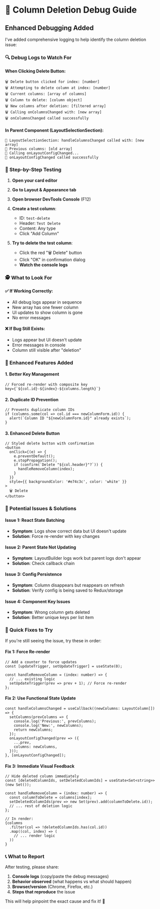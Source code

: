 # 🐛 Column Deletion Debug Guide

## Enhanced Debugging Added

I've added comprehensive logging to help identify the column deletion issue:

### **🔍 Debug Logs to Watch For**

#### **When Clicking Delete Button:**
```
🗑️ Delete button clicked for index: [number]
🗑️ Attempting to delete column at index: [number]
🗑️ Current columns: [array of columns]
🗑️ Column to delete: [column object]
🗑️ New columns after deletion: [filtered array]
🗑️ Calling onColumnsChanged with: [new array]
🗑️ onColumnsChanged called successfully
```

#### **In Parent Component (LayoutSelectionSection):**
```
📝 LayoutSelectionSection: handleColumnsChanged called with: [new array]
📝 Previous columns: [old array]
📝 Calling onLayoutConfigChanged...
📝 onLayoutConfigChanged called successfully
```

### **🧪 Step-by-Step Testing**

1. **Open your card editor**
2. **Go to Layout & Appearance tab**
3. **Open browser DevTools Console** (F12)
4. **Create a test column**:
   - ID: `test-delete`
   - Header: `Test Delete`
   - Content: Any type
   - Click "Add Column"

5. **Try to delete the test column**:
   - Click the red "🗑️ Delete" button
   - Click "OK" in confirmation dialog
   - **Watch the console logs**

### **🕵️ What to Look For**

#### **✅ If Working Correctly:**
- All debug logs appear in sequence
- New array has one fewer column
- UI updates to show column is gone
- No error messages

#### **❌ If Bug Still Exists:**
- Logs appear but UI doesn't update
- Error messages in console
- Column still visible after "deletion"

### **🔧 Enhanced Features Added**

#### **1. Better Key Management**
```tsx
// Forced re-render with composite key
key={`${col.id}-${index}-${columns.length}`}
```

#### **2. Duplicate ID Prevention**
```tsx
// Prevents duplicate column IDs
if (columns.some(col => col.id === newColumnForm.id)) {
  alert(`Column ID "${newColumnForm.id}" already exists`);
}
```

#### **3. Enhanced Delete Button**
```tsx
// Styled delete button with confirmation
<button 
  onClick={(e) => {
    e.preventDefault();
    e.stopPropagation();
    if (confirm(`Delete "${col.header}"?`)) {
      handleRemoveColumn(index);
    }
  }}
  style={{ backgroundColor: '#e74c3c', color: 'white' }}
>
  🗑️ Delete
</button>
```

### **🎯 Potential Issues & Solutions**

#### **Issue 1: React State Batching**
- **Symptom**: Logs show correct data but UI doesn't update
- **Solution**: Force re-render with key changes

#### **Issue 2: Parent State Not Updating**
- **Symptom**: LayoutBuilder logs work but parent logs don't appear
- **Solution**: Check callback chain

#### **Issue 3: Config Persistence**
- **Symptom**: Column disappears but reappears on refresh
- **Solution**: Verify config is being saved to Redux/storage

#### **Issue 4: Component Key Issues**
- **Symptom**: Wrong column gets deleted
- **Solution**: Better unique keys per list item

### **🔧 Quick Fixes to Try**

If you're still seeing the issue, try these in order:

#### **Fix 1: Force Re-render**
```tsx
// Add a counter to force updates
const [updateTrigger, setUpdateTrigger] = useState(0);

const handleRemoveColumn = (index: number) => {
  // ... existing logic
  setUpdateTrigger(prev => prev + 1); // Force re-render
};
```

#### **Fix 2: Use Functional State Update**
```tsx
const handleColumnsChanged = useCallback((newColumns: LayoutColumn[]) => {
  setColumns(prevColumns => {
    console.log('Previous:', prevColumns);
    console.log('New:', newColumns);
    return newColumns;
  });
  onLayoutConfigChanged(prev => ({
    ...prev,
    columns: newColumns,
  }));
}, [onLayoutConfigChanged]);
```

#### **Fix 3: Immediate Visual Feedback**
```tsx
// Hide deleted column immediately
const [deletedColumnIds, setDeletedColumnIds] = useState<Set<string>>(new Set());

const handleRemoveColumn = (index: number) => {
  const columnToDelete = columns[index];
  setDeletedColumnIds(prev => new Set(prev).add(columnToDelete.id));
  // ... rest of deletion logic
};

// In render:
{columns
  .filter(col => !deletedColumnIds.has(col.id))
  .map((col, index) => (
    // ... render logic
  ))
}
```

### **📞 What to Report**

After testing, please share:

1. **Console logs** (copy/paste the debug messages)
2. **Behavior observed** (what happens vs what should happen)
3. **Browser/version** (Chrome, Firefox, etc.)
4. **Steps that reproduce** the issue

This will help pinpoint the exact cause and fix it! 🎯
